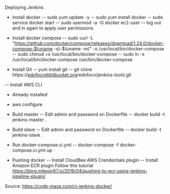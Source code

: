 Deploying Jenkins

- Install docker
-- sudo yum update -y
-- sudo yum install docker
-- sudo service docker start
-- sudo usermod -a -G docker ec2-user
-- log out and in again to apply user permissions

- Install docker compose
-- sudo curl -L "https://github.com/docker/compose/releases/download/1.24.0/docker-compose-$(uname -s)-$(uname -m)" -o /usr/local/bin/docker-compose
-- sudo chmod +x /usr/local/bin/docker-compose
-- sudo ln -s /usr/local/bin/docker-compose /usr/bin/docker-compose


- Install Git
-- yum install git
-- git clone https://edofoco@bitbucket.org/edofoco/jenkins-tools.git

-- Install AWS CLI
- Already installed
- aws configure

- Build master
-- Edit admin and password on Dockerfile
-- docker build -t jenkins-master .

- Build slave
-- Edit admin and password on Dockerfile
-- docker build -t jenkins-slave .

- Run docker-compose.ci.yml
-- docker-compose -f docker-compose.ci.yml up

- Pushing docker
-- Install CloudBee AWS Crendentials plugin
-- Install Amazon ECR plugin
Follow this tutorial https://blog.mikesir87.io/2016/04/pushing-to-ecr-using-jenkins-pipeline-plugin/

Source: https://code-maze.com/ci-jenkins-docker/



